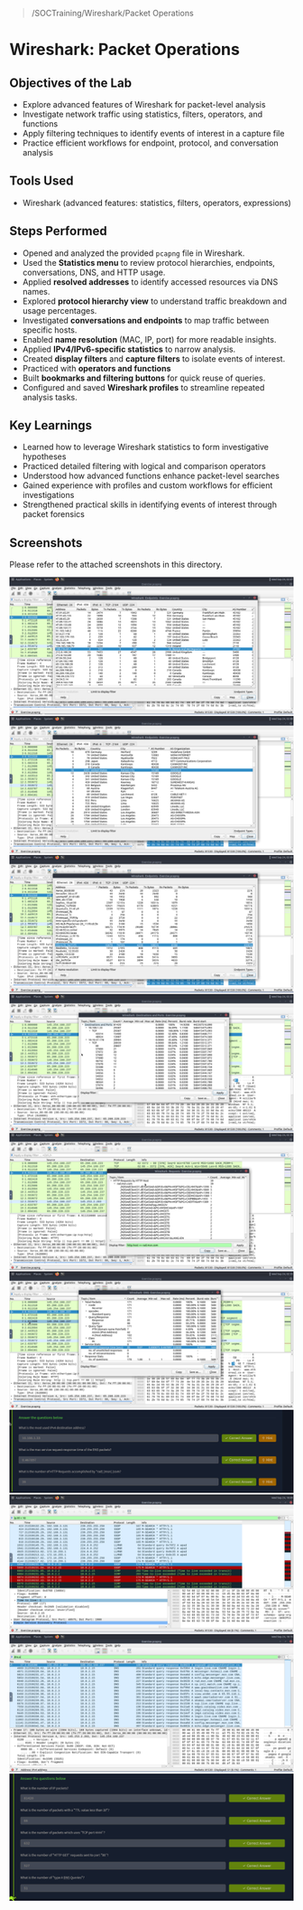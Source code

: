 > /SOCTraining/Wireshark/Packet Operations
# Wireshark: Packet Operations

## Objectives of the Lab  
- Explore advanced features of Wireshark for packet-level analysis  
- Investigate network traffic using statistics, filters, operators, and functions  
- Apply filtering techniques to identify events of interest in a capture file  
- Practice efficient workflows for endpoint, protocol, and conversation analysis  

## Tools Used  
- Wireshark (advanced features: statistics, filters, operators, expressions)  

## Steps Performed  
- Opened and analyzed the provided `pcapng` file in Wireshark.  
- Used the **Statistics menu** to review protocol hierarchies, endpoints, conversations, DNS, and HTTP usage.  
- Applied **resolved addresses** to identify accessed resources via DNS names.  
- Explored **protocol hierarchy view** to understand traffic breakdown and usage percentages.  
- Investigated **conversations and endpoints** to map traffic between specific hosts.  
- Enabled **name resolution** (MAC, IP, port) for more readable insights.  
- Applied **IPv4/IPv6-specific statistics** to narrow analysis.  
- Created **display filters** and **capture filters** to isolate events of interest.  
- Practiced with **operators and functions**
- Built **bookmarks and filtering buttons** for quick reuse of queries.  
- Configured and saved **Wireshark profiles** to streamline repeated analysis tasks.  

## Key Learnings  
- Learned how to leverage Wireshark statistics to form investigative hypotheses  
- Practiced detailed filtering with logical and comparison operators  
- Understood how advanced functions enhance packet-level searches  
- Gained experience with profiles and custom workflows for efficient investigations  
- Strengthened practical skills in identifying events of interest through packet forensics  

## Screenshots
Please refer to the attached screenshots in this directory.

![](./Screenshot_20250924_070802.png)
![](./Screenshot_20250924_070843.png)
![](./Screenshot_20250924_070921.png)
![](./Screenshot_20250924_072236.png)
![](./Screenshot_20250924_073537.png)
![](./Screenshot_20250924_073605.png)
![](./Screenshot_20250924_073627.png)
![](./Screenshot_20250924_231005.png)
![](./Screenshot_20250924_231511.png)
![](./Screenshot_20250924_232356.png)

